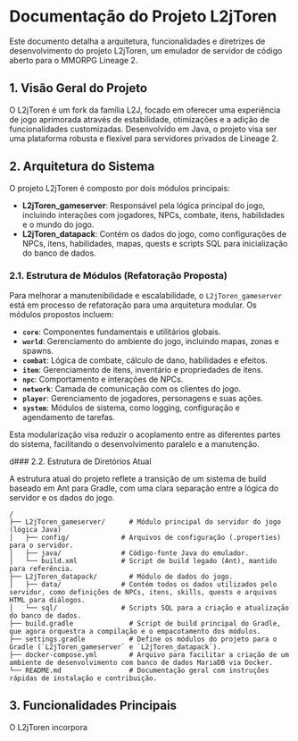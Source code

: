 # Documentação do Projeto L2jToren

Este documento detalha a arquitetura, funcionalidades e diretrizes de desenvolvimento do projeto L2jToren, um emulador de servidor de código aberto para o MMORPG Lineage 2.

## 1. Visão Geral do Projeto

O L2jToren é um fork da família L2J, focado em oferecer uma experiência de jogo aprimorada através de estabilidade, otimizações e a adição de funcionalidades customizadas. Desenvolvido em Java, o projeto visa ser uma plataforma robusta e flexível para servidores privados de Lineage 2.

## 2. Arquitetura do Sistema

O projeto L2jToren é composto por dois módulos principais:

-   **L2jToren_gameserver**: Responsável pela lógica principal do jogo, incluindo interações com jogadores, NPCs, combate, itens, habilidades e o mundo do jogo.
-   **L2jToren_datapack**: Contém os dados do jogo, como configurações de NPCs, itens, habilidades, mapas, quests e scripts SQL para inicialização do banco de dados.

### 2.1. Estrutura de Módulos (Refatoração Proposta)

Para melhorar a manutenibilidade e escalabilidade, o `L2jToren_gameserver` está em processo de refatoração para uma arquitetura modular. Os módulos propostos incluem:

-   **`core`**: Componentes fundamentais e utilitários globais.
-   **`world`**: Gerenciamento do ambiente do jogo, incluindo mapas, zonas e spawns.
-   **`combat`**: Lógica de combate, cálculo de dano, habilidades e efeitos.
-   **`item`**: Gerenciamento de itens, inventário e propriedades de itens.
-   **`npc`**: Comportamento e interações de NPCs.
-   **`network`**: Camada de comunicação com os clientes do jogo.
-   **`player`**: Gerenciamento de jogadores, personagens e suas ações.
-   **`system`**: Módulos de sistema, como logging, configuração e agendamento de tarefas.

Esta modularização visa reduzir o acoplamento entre as diferentes partes do sistema, facilitando o desenvolvimento paralelo e a manutenção.

d### 2.2. Estrutura de Diretórios Atual

A estrutura atual do projeto reflete a transição de um sistema de build baseado em Ant para Gradle, com uma clara separação entre a lógica do servidor e os dados do jogo.

```
/
├── L2jToren_gameserver/      # Módulo principal do servidor do jogo (lógica Java)
│   ├── config/             # Arquivos de configuração (.properties) para o servidor.
│   ├── java/               # Código-fonte Java do emulador.
│   └── build.xml           # Script de build legado (Ant), mantido para referência.
├── L2jToren_datapack/        # Módulo de dados do jogo.
│   ├── data/               # Contém todos os dados utilizados pelo servidor, como definições de NPCs, itens, skills, quests e arquivos HTML para diálogos.
│   └── sql/                # Scripts SQL para a criação e atualização do banco de dados.
├── build.gradle              # Script de build principal do Gradle, que agora orquestra a compilação e o empacotamento dos módulos.
├── settings.gradle           # Define os módulos do projeto para o Gradle (`L2jToren_gameserver` e `L2jToren_datapack`).
├── docker-compose.yml        # Arquivo para facilitar a criação de um ambiente de desenvolvimento com banco de dados MariaDB via Docker.
└── README.md                 # Documentação geral com instruções rápidas de instalação e contribuição.
```

## 3. Funcionalidades Principais

O L2jToren incorpora